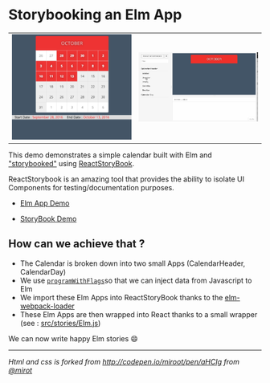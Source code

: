 # Storybooking an Elm App

<table>
<tr>
  <td><img src="static/elm-calendar.png" width="600"></td>
  <td><img src="static/storybook.gif" width="600"></td>
</tr>
</table>

This demo demonstrates a simple calendar built with Elm and ["storybooked"](https://ouicar.github.io/2016/08/28/storybook.html) using [ReactStoryBook](https://github.com/storybooks/react-storybook). 

ReactStorybook is an amazing tool that provides the ability to isolate UI Components for testing/documentation purposes. 

- [Elm App Demo](https://kalutheo.github.io/elm-calendar-react-storybook) 

- [StoryBook Demo](https://kalutheo.github.io/elm-calendar-react-storybook/storybook-static) 


## How can we achieve that ? 

- The Calendar is broken down into two small Apps (CalendarHeader, CalendarDay)
- We use [`programWithFlags`](http://package.elm-lang.org/packages/elm-lang/html/1.1.0/Html-App#programWithFlags)so that we can inject data from Javascript to Elm
- We import these Elm Apps into ReactStoryBook thanks to the [elm-webpack-loader](https://github.com/rtfeldman/elm-webpack-loader)
- These Elm Apps are then wrapped into React thanks to a small wrapper (see : [src/stories/Elm.js](https://github.com/kalutheo/elm-calendar-react-storybook/blob/master/app/stories/Elm.js))


We can now write happy Elm stories :smile:

* * *

*Html and css is forked from http://codepen.io/miroot/pen/aHCIg from [@mirot](http://codepen.io/miroot/)*
